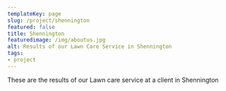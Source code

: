 ```yaml
---
templateKey: page
slug: /project/shennington
featured: false
title: Shennington
featuredimage: /img/aboutus.jpg
alt: Results of our Lawn Care Service in Shennington
tags:
- project
---
```

These are the results of our Lawn care service at a client in Shennington


